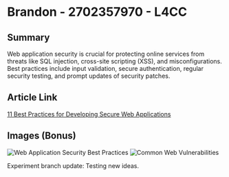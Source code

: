 # Brandon - 2702357970 - L4CC

## Summary
Web application security is crucial for protecting online services from threats like SQL injection, cross-site scripting (XSS), and misconfigurations. Best practices include input validation, secure authentication, regular security testing, and prompt updates of security patches.

## Article Link
[11 Best Practices for Developing Secure Web Applications](https://www.lrswebsolutions.com/Blog/Posts/32/Website-Security/11-Best-Practices-for-Developing-Secure-Web-Applications/blog-post/)

## Images (Bonus)
![Web Application Security Best Practices](https://tse2.mm.bing.net/th?id=OIP.H0MJ3G2-fwWERiUxL5UukgHaGW&pid=Api)
![Common Web Vulnerabilities](https://tse3.mm.bing.net/th?id=OIP.QHxfOMqgW8ruZu800XkvoAHaDt&pid=Api)

Experiment branch update: Testing new ideas.
